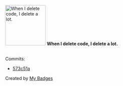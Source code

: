 <img src="https://github.com/my-badges/my-badges/blob/master/src/all-badges/mass-delete-commit/mass-delete-commit.png?raw=true" alt="When I delete code, I delete a lot." title="When I delete code, I delete a lot." width="128">
<strong>When I delete code, I delete a lot.</strong>
<br><br>

Commits:

- <a href="https://github.com/andrewjswan/GyverLamp-Firmware/commit/573c51a95869b9323288cc190c70f415f024722a">573c51a</a>


Created by <a href="https://github.com/my-badges/my-badges">My Badges</a>
